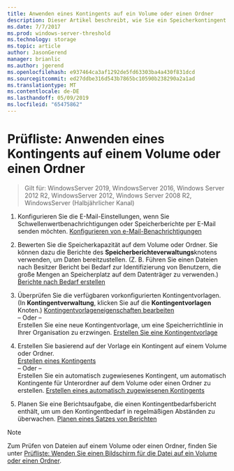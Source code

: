 ```yaml
---
title: Anwenden eines Kontingents auf ein Volume oder einen Ordner
description: Dieser Artikel beschreibt, wie Sie ein Speicherkontingent auf ein Volume oder einen Ordner anwenden.
ms.date: 7/7/2017
ms.prod: windows-server-threshold
ms.technology: storage
ms.topic: article
author: JasonGerend
manager: brianlic
ms.author: jgerend
ms.openlocfilehash: e937464ca3af1292de5fd63303ba4a430f831dcd
ms.sourcegitcommit: ed27ddbe316d543b7865bc10590b238290a2a1ad
ms.translationtype: MT
ms.contentlocale: de-DE
ms.lasthandoff: 05/09/2019
ms.locfileid: "65475862"
---
```

# <a name="checklist-apply-a-quota-to-a-volume-or-folder"></a>Prüfliste: Anwenden eines Kontingents auf einem Volume oder einen Ordner

> Gilt für: WindowsServer 2019, WindowsServer 2016, Windows Server 2012 R2, WindowsServer 2012, Windows Server 2008 R2, WindowsServer (Halbjährlicher Kanal)

1. Konfigurieren Sie die E-Mail-Einstellungen, wenn Sie Schwellenwertbenachrichtigungen oder Speicherberichte per E-Mail senden möchten. [Konfigurieren von e-Mail-Benachrichtigungen](configure-email-notifications.md)

2. Bewerten Sie die Speicherkapazität auf dem Volume oder Ordner. Sie können dazu die Berichte des **Speicherberichteverwaltungs**knotens verwenden, um Daten bereitzustellen. (Z. B. Führen Sie einen Dateien nach Besitzer Bericht bei Bedarf zur Identifizierung von Benutzern, die große Mengen an Speicherplatz auf dem Datenträger zu verwenden.) [Berichte nach Bedarf erstellen](generate-reports-on-demand.md)

3. Überprüfen Sie die verfügbaren vorkonfigurierten Kontingentvorlagen. (In **Kontingentverwaltung**, klicken Sie auf die **Kontingentvorlagen** Knoten.) [Kontingentvorlageneigenschaften bearbeiten](edit-quota-template-properties.md) 
<br />– Oder – <br /> Erstellen Sie eine neue Kontingentvorlage, um eine Speicherrichtlinie in Ihrer Organisation zu erzwingen. [Erstellen Sie eine Kontingentvorlage](create-quota-template.md)

4. Erstellen Sie basierend auf der Vorlage ein Kontingent auf einem Volume oder Ordner.  
 [Erstellen eines Kontingents](create-quota.md) <br /> – Oder – <br /> Erstellen Sie ein automatisch zugewiesenes Kontingent, um automatisch Kontingente für Unterordner auf dem Volume oder einen Ordner zu erstellen. [Erstellen eines automatisch zugewiesenen Kontingents](create-auto-apply-quota.md)

6. Planen Sie eine Berichtsaufgabe, die einen Kontingentbedarfsbericht enthält, um um den Kontingentbedarf in regelmäßigen Abständen zu überwachen. [Planen eines Satzes von Berichten](schedule-set-of-reports.md)

> [!Note]
> Zum Prüfen von Dateien auf einem Volume oder einen Ordner, finden Sie unter [Prüfliste: Wenden Sie einen Bildschirm für die Datei auf ein Volume oder einen Ordner](checklist-apply-file-screen-to-volume-or-folder.md).












